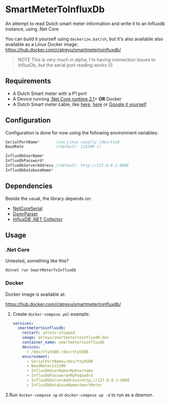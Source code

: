 # SmartMeterToInfluxDb

An attempt to read Dutch smart meter information and write it to an Influxdb instance, using .Net Core

You can build it yourself using `dockerize.bat/sh`, but it's also available also available as a Linux Docker image: https://hub.docker.com/r/atreyu/smartmetertoinfluxdb/

>NOTE This is very much in alpha, I'm having connection issues to InfluxDb, but the serial port reading works (!)

## Requirements

- A Dutch Smart meter with a P1 port
- A Device running [.Net Core runtime 2.1](<https://dotnet.microsoft.com/download/dotnet-core/2.1>)+ **OR** Docker
- A Dutch Smart meter cable, like [here](<https://www.slimmemeterkabel.nl/>), [here](<https://www.sossolutions.nl/slimme-meter-kabel>) or [Google it yourself](https://www.google.com/search?q=dutch+smart+meter+cable)

## Configuration

Configuration is done for now using the following environment variables:

```c#
SerialPortName*       //on Linux usually /dev/tty0
BaudRate              //default: 115200 ()

InfluxDbUserName*
InfluxDbPassword*
InfluxDbServerAddress //default: http://127.0.0.1:8086
InfluxDbDatabaseName*
```

## Dependencies

Beside the usual, the library depends on:

- [NetCoreSerial](<https://github.com/Ellerbach/serialapp>)
- [DsmrParser](<https://github.com/peckham/DsmrParser>)
- [InfluxDB .NET Collector](<https://github.com/influxdata/influxdb-csharp>)

## Usage

### .Net Core

Untested, something like this?
```
dotnet run SmartMeterToInfluxDb
```


### Docker

Docker image is available at:

https://hub.docker.com/r/atreyu/smartmetertoinfluxdb/

1. Create `docker-compose.yml` example:
	```yaml
	services:
	  smartmetertoinfluxdb:
	    restart: unless-stopped
	    image: atreyu/smartmetertoinfluxdb:dev
	    container_name: smartmetertoinfluxdb
	    devices:
	      - /dev/ttyUSB0:/dev/ttyUSB0
	    environment:
	      - SerialPortName=/dev/ttyUSB0
	      - BaudRate=115200
	      - InfluxDbUserName=MyUsername
	      - InfluxDbPassword=MyPa$$w0rd
	      - InfluxDbServerAddress=http://127.0.0.1:8086
	      - InfluxDbDatabaseName=SmartMeter
	```
2.Run `docker-compose up` or `docker-compose up -d` to run as a deamon.




